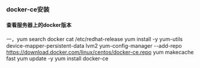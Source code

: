 ###  docker-ce安装
####  查看服务器上的docker版本
一，yum search docker 
cat /etc/redhat-release 
yum install -y yum-utils device-mapper-persistent-data lvm2
yum-config-manager  --add-repo https://download.docker.com/linux/centos/docker-ce.repo
yum makecache fast
yum update -y
yum install docker-ce
